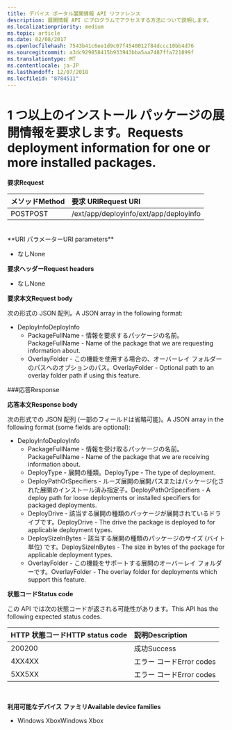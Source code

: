 ```yaml
---
title: デバイス ポータル展開情報 API リファレンス
description: 展開情報 API にプログラムでアクセスする方法について説明します。
ms.localizationpriority: medium
ms.topic: article
ms.date: 02/08/2017
ms.openlocfilehash: 7543b41c6ee1d9c07f4540012f84dccc10bb4d76
ms.sourcegitcommit: a3dc929858415b933943bba5aa7487ffa721899f
ms.translationtype: MT
ms.contentlocale: ja-JP
ms.lasthandoff: 12/07/2018
ms.locfileid: "8784511"
---
```

# <a name="requests-deployment-information-for-one-or-more-installed-packages"></a><span data-ttu-id="3ff37-103">1 つ以上のインストール パッケージの展開情報を要求します。</span><span class="sxs-lookup"><span data-stu-id="3ff37-103">Requests deployment information for one or more installed packages.</span></span>

**<span data-ttu-id="3ff37-104">要求</span><span class="sxs-lookup"><span data-stu-id="3ff37-104">Request</span></span>**

<span data-ttu-id="3ff37-105">メソッド</span><span class="sxs-lookup"><span data-stu-id="3ff37-105">Method</span></span>      | <span data-ttu-id="3ff37-106">要求 URI</span><span class="sxs-lookup"><span data-stu-id="3ff37-106">Request URI</span></span>
:------     | :------
<span data-ttu-id="3ff37-107">POST</span><span class="sxs-lookup"><span data-stu-id="3ff37-107">POST</span></span> | <span data-ttu-id="3ff37-108">/ext/app/deployinfo</span><span class="sxs-lookup"><span data-stu-id="3ff37-108">/ext/app/deployinfo</span></span>
<br />
**<span data-ttu-id="3ff37-109">URI パラメーター</span><span class="sxs-lookup"><span data-stu-id="3ff37-109">URI parameters</span></span>**

 - <span data-ttu-id="3ff37-110">なし</span><span class="sxs-lookup"><span data-stu-id="3ff37-110">None</span></span>

**<span data-ttu-id="3ff37-111">要求ヘッダー</span><span class="sxs-lookup"><span data-stu-id="3ff37-111">Request headers</span></span>**

- <span data-ttu-id="3ff37-112">なし</span><span class="sxs-lookup"><span data-stu-id="3ff37-112">None</span></span>

**<span data-ttu-id="3ff37-113">要求本文</span><span class="sxs-lookup"><span data-stu-id="3ff37-113">Request body</span></span>**

<span data-ttu-id="3ff37-114">次の形式の JSON 配列。</span><span class="sxs-lookup"><span data-stu-id="3ff37-114">A JSON array in the following format:</span></span>

* <span data-ttu-id="3ff37-115">DeployInfo</span><span class="sxs-lookup"><span data-stu-id="3ff37-115">DeployInfo</span></span>
  * <span data-ttu-id="3ff37-116">PackageFullName - 情報を要求するパッケージの名前。</span><span class="sxs-lookup"><span data-stu-id="3ff37-116">PackageFullName - Name of the package that we are requesting information about.</span></span>
  * <span data-ttu-id="3ff37-117">OverlayFolder - この機能を使用する場合の、オーバーレイ フォルダーのパスへのオプションのパス。</span><span class="sxs-lookup"><span data-stu-id="3ff37-117">OverlayFolder - Optional path to an overlay folder path if using this feature.</span></span>

###<a name="response"></a><span data-ttu-id="3ff37-118">応答</span><span class="sxs-lookup"><span data-stu-id="3ff37-118">Response</span></span>

**<span data-ttu-id="3ff37-119">応答本文</span><span class="sxs-lookup"><span data-stu-id="3ff37-119">Response body</span></span>**

<span data-ttu-id="3ff37-120">次の形式での JSON 配列 (一部のフィールドは省略可能)。</span><span class="sxs-lookup"><span data-stu-id="3ff37-120">A JSON array in the following format (some fields are optional):</span></span>

* <span data-ttu-id="3ff37-121">DeployInfo</span><span class="sxs-lookup"><span data-stu-id="3ff37-121">DeployInfo</span></span>
  * <span data-ttu-id="3ff37-122">PackageFullName - 情報を受け取るパッケージの名前。</span><span class="sxs-lookup"><span data-stu-id="3ff37-122">PackageFullName - Name of the package that we are receiving information about.</span></span>
  * <span data-ttu-id="3ff37-123">DeployType - 展開の種類。</span><span class="sxs-lookup"><span data-stu-id="3ff37-123">DeployType - The type of deployment.</span></span>
  * <span data-ttu-id="3ff37-124">DeployPathOrSpecifiers - ルーズ展開の展開パスまたはパッケージ化された展開のインストール済み指定子。</span><span class="sxs-lookup"><span data-stu-id="3ff37-124">DeployPathOrSpecifiers - A deploy path for loose deployments or installed specifiers for packaged deployments.</span></span>
  * <span data-ttu-id="3ff37-125">DeployDrive - 該当する展開の種類のパッケージが展開されているドライブです。</span><span class="sxs-lookup"><span data-stu-id="3ff37-125">DeployDrive - The drive the package is deployed to for applicable deployment types.</span></span>
  * <span data-ttu-id="3ff37-126">DeploySizeInBytes - 該当する展開の種類のパッケージのサイズ (バイト単位) です。</span><span class="sxs-lookup"><span data-stu-id="3ff37-126">DeploySizeInBytes - The size in bytes of the package for applicable deployment types.</span></span>
  * <span data-ttu-id="3ff37-127">OverlayFolder - この機能をサポートする展開のオーバーレイ フォルダーです。</span><span class="sxs-lookup"><span data-stu-id="3ff37-127">OverlayFolder - The overlay folder for deployments which support this feature.</span></span>

**<span data-ttu-id="3ff37-128">状態コード</span><span class="sxs-lookup"><span data-stu-id="3ff37-128">Status code</span></span>**

<span data-ttu-id="3ff37-129">この API では次の状態コードが返される可能性があります。</span><span class="sxs-lookup"><span data-stu-id="3ff37-129">This API has the following expected status codes.</span></span>

<span data-ttu-id="3ff37-130">HTTP 状態コード</span><span class="sxs-lookup"><span data-stu-id="3ff37-130">HTTP status code</span></span>      | <span data-ttu-id="3ff37-131">説明</span><span class="sxs-lookup"><span data-stu-id="3ff37-131">Description</span></span>
:------     | :-----
<span data-ttu-id="3ff37-132">200</span><span class="sxs-lookup"><span data-stu-id="3ff37-132">200</span></span> | <span data-ttu-id="3ff37-133">成功</span><span class="sxs-lookup"><span data-stu-id="3ff37-133">Success</span></span>
<span data-ttu-id="3ff37-134">4XX</span><span class="sxs-lookup"><span data-stu-id="3ff37-134">4XX</span></span> | <span data-ttu-id="3ff37-135">エラー コード</span><span class="sxs-lookup"><span data-stu-id="3ff37-135">Error codes</span></span>
<span data-ttu-id="3ff37-136">5XX</span><span class="sxs-lookup"><span data-stu-id="3ff37-136">5XX</span></span> | <span data-ttu-id="3ff37-137">エラー コード</span><span class="sxs-lookup"><span data-stu-id="3ff37-137">Error codes</span></span>
<br />

**<span data-ttu-id="3ff37-138">利用可能なデバイス ファミリ</span><span class="sxs-lookup"><span data-stu-id="3ff37-138">Available device families</span></span>**

* <span data-ttu-id="3ff37-139">Windows Xbox</span><span class="sxs-lookup"><span data-stu-id="3ff37-139">Windows Xbox</span></span>